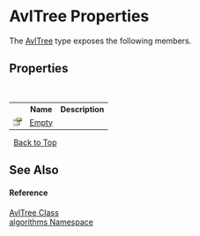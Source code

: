 # AvlTree Properties
 

The <a href="8dcf149a-d86d-5175-6253-cbd5984fd9db">AvlTree</a> type exposes the following members.


## Properties
&nbsp;<table><tr><th></th><th>Name</th><th>Description</th></tr><tr><td>![Public property](media/pubproperty.gif "Public property")</td><td><a href="66c8c897-6971-0803-8182-adb4274f67f3">Empty</a></td><td /></tr></table>&nbsp;
<a href="#avltree-properties">Back to Top</a>

## See Also


#### Reference
<a href="8dcf149a-d86d-5175-6253-cbd5984fd9db">AvlTree Class</a><br /><a href="82f88b43-fdc9-bc99-9558-75fce96d448f">algorithms Namespace</a><br />